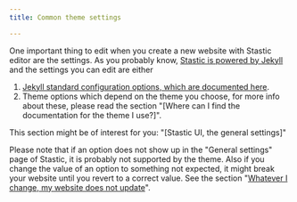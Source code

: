 ```yaml
---
title: Common theme settings

---
```

One important thing to edit when you create a new website with Stastic editor are the settings. As you probably know, [Stastic is powered by Jekyll](https://jekyllrb.com/) and the settings you can edit are either

1. [Jekyll standard configuration options, which are documented here](https://jekyllrb.com/docs/configuration/options/#global-configuration).
2. Theme options which depend on the theme you choose, for more info about these, please read the section "[Where can I find the documentation for the theme I use?]".

This section might be of interest for you: "[Stastic UI, the general settings]"

Please note that if an option does not show up in the "General settings" page of Stastic, it is probably not supported by the theme. Also if you change the value of an option to something not expected, it might break your website until you revert to a correct value. See the section "[Whatever I change, my website does not update](/docs/whatever-i-change-my-website-does-not-update)".
